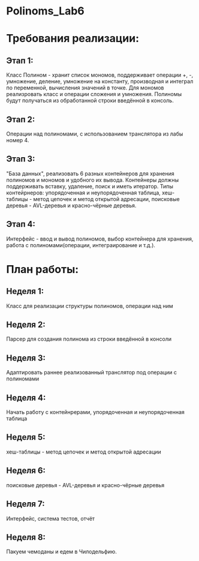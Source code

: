 # Polinoms_Lab6
# Требования реализации: #
## Этап 1:   
Класс Полином - хранит список мономов, поддерживает операции +, -, умножение, деление, умножение на константу, производная и интеграл по переменной, вычисления значений в точке.
Для мономов реализровать класс и операции сложения и умножения. Полиномы будут получаться из обработанной строки введённой в консоль.
## Этап 2:   
Операции над полиномами, с использованием транслятора из лабы номер 4. 
## Этап 3:   
"База данных", реализовать 6 разных контейнеров для хранения полиномов и мономов и удобного их вывода. Контейнеры должны поддерживать вставку, удаление, поиск и иметь итератор. Типы контейрнеров: упорядоченная и неупорядоченная таблица, хеш-таблицы - метод цепочек и  метод открытой адресации, поисковые деревья - AVL-деревья и красно-чёрные деревья. 
## Этап 4:   
Интерфейс - ввод и вывод полиномов, выбор контейнера для хранения, работа с полиномами(операции, интеграирование и т.д.). 
 # План работы: #  
 ## Неделя 1:  
 Класс для реализации структуры полиномов, операции над ним
 ## Неделя 2:   
 Парсер для создания полинома из строки введённой в консоли
 ## Неделя 3:   
 Адаптировать раннее реализованный транслятор под операции с полиномами
 ## Неделя 4:   
 Начать работу с контейнрерами, упорядоченная и неупорядоченная таблица
 ## Неделя 5:   
 хеш-таблицы - метод цепочек и  метод открытой адресации
 ## Неделя 6:  
 поисковые деревья - AVL-деревья и красно-чёрные деревья
 ## Неделя 7:   
 Интерфейс, система тестов, отчёт
 ## Неделя 8:   
 Пакуем чемоданы и едем в Чилодельфию.
